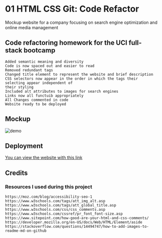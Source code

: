 # 01 HTML CSS Git: Code Refactor

Mockup website for a company focusing on search engine optimization
and online media management

## Code refactoring homework for the UCI full-stack bootcamp
```
Added semantic meaning and diversity 
Code is now spaced out and easier to read
Removed redundant tags
Changed title element to represent the website and brief description
CSS selectors now appear in the order in which the tags their selecting appear independent of 
their styling
Included alt attributes to images for search engines
Links now all functuib appropriately
All Changes commented in code
Website ready to be deployed
```

## Mockup
![demo](https://user-images.githubusercontent.com/71532303/101292561-0d877c00-37c5-11eb-85af-5f0a50120a05.jpg)

## Deployment

[You can view the website with this link](https://github.com/Damon1v1/hw1-refactoring)

## Credits
### Resources I used during this project
```
https://moz.com/blog/accessibility-seo-1
https://www.w3schools.com/tags/att_img_alt.asp
https://www.w3schools.com/tags/att_global_title.asp
https://www.w3schools.com/css/css_comments.asp
https://www.w3schools.com/cssref/pr_font_font-size.asp
https://www.sitepoint.com/how-good-are-your-html-and-css-comments/
https://developer.mozilla.org/en-US/docs/Web/HTML/Element/aside
https://stackoverflow.com/questions/14494747/how-to-add-images-to-readme-md-on-github
```
